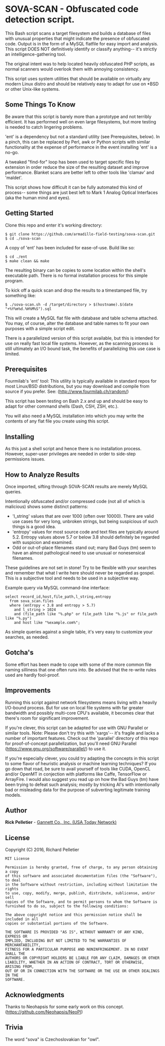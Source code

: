 # SOVA-SCAN - Obfuscated code detection script.

This Bash script scans a target filesystem and builds a database of files with unusual properties that might indicate the presence of obfuscated code. Output is in the form of a MySQL flatfile for easy import and analysis. This script DOES NOT definitively identify or classify anything-- it's strictly an intelligence-gathering tool.

The original intent was to help located heavily obfuscated PHP scripts, as normal scanners would overlook them with annoying consistency.

This script uses system utilities that should be available on virtually any modern Linux distro and  should be relatively easy to adapt for use on *BSD or other Unix-like systems.

## Some Things To Know

Be aware that this script is barely more than a prototype and not terribly efficient. It has performed well on even large filesystems, but more testing is needed to catch lingering problems.

'ent' is a dependency but not a standard utility (see Prerequisites, below). In a pinch, this can be replaced by Perl, awk or Python scripts with similar functionality at the expense of performance in the event installing 'ent' is a no-go.

A tweaked "find-for" loop has been used to target specific files by extension in order reduce the size of the resulting dataset and improve performance. Blanket scans are better left to other tools like 'clamav' and 'maldet'.

This script shows how difficult it can be fully automated this kind of process-- some things are just best left to Mark 1 Analog Optical Interfaces (aka the human mind and eyes).

## Getting Started

Clone this repo and enter it's working directory:
```
$ git clone https://github.com/armadillo-field-testing/sova-scan.git
$ cd ./sova-scan
```

A copy of 'ent' has been included for ease-of-use. Build like so:
```
$ cd ./ent
$ make clean && make
```
The resulting binary can be copies to some location within the shell's executable path. There is no formal installation process for this simple program.

To kick off a quick scan and drop the results to a timestamped file, try something like:

```
$ ./sova-scan.sh -d /target/directory > $(hostname).$(date "+%Y%m%d.%H%M%S").sql
```

This will create a MySQL flat file with database and table schema attached. You may, of course, alter the database and table names to fit your own purposes with a simple script edit.

There is a parallelized version of this script available, but this is intended for use on really fast local file systems. However, as the scanning process is still ultimately an I/O bound task, the benefits of parallelizing this use case is limited.

## Prerequisites

Fourmilab's 'ent' tool: This utility is typically available in standard repos for most Linux/BSD distributions, but you may download and compile from source if you prefer. See: (http://www.fourmilab.ch/random/)

This script has been testing on Bash 2.x and up and should be easy to adapt for other command shells (Dash, CSH, ZSH, etc.).

You will also need a MySQL installation into which you may write the contents of any flat file you create using this script.

## Installing

As this just a shell script and hence there is no installation process. However, super-user privileges are needed in order to side-step permissions issues.

## How to Analyze Results

Once imported, sifting through SOVA-SCAN results are merely MySQL queries.

Intentionally obfuscated and/or compressed code (not all of which is malicious) shows some distinct patterns:

* 'l_string' values that are over 1000 (often over 10000). There are valid use cases for very long, unbroken strings, but being suspicious of such things is a good idea.
* 'entropy' values for most source code and text files are typically around 5.2. Entropy values above 5.7 or below 3.8 should definitely be regarded with suspicion and examined.
* Odd or out-of-place filenames stand out; many Bad Guys (tm) seem to have an almost pathological need to use unusual or nonesensical filenames.

These guidelines are not set in stone! Try to be flexible with your searches and remember that what I write here should never be regarded as gospel. This is a subjective tool and needs to be used in a subjective way.

Example query via MySQL command-line interface:

```
select record_id,host,file_path,l_string,entropy
  from sova_scan.files
  where (entropy < 3.8 and entropy > 5.7)
    and l_string > 1024
    and (file_path like "%.php" or file_path like "%.js" or file_path like "%.py")
    and host like "%example.com%";
```

As simple queries against a single table, it's very easy to customize your searches, as needed.

## Gotcha's

Some effort has been made to cope with some of the more common file naming silliness that one often runs into. Be advised that the re-write rules used are hardly fool-proof.

## Improvements

Running this script against network filesystems means living with a heavily I/O-bound process. But for use on local file systems with far greater bandwidth and possibly multi-core CPU's available, it becomes clear that there's room for significant improvement.

If you're clever, this script can be adapted for use with GNU Parallel or similar tools. Note: Please don't try this with 'xargs'-- it's fragile and lacks a number of important features. Check out the 'parallel' directory of this repo for proof-of-concept parallelization, but you'll need GNU Parallel (https://www.gnu.org/software/parallel/) to use it.

If you're especially clever, you could try adapting the concepts in this script to some flavor of heuristic analysis or machine learning techniques? If you go down that road, be sure to avail yourself of tools like CUDA, OpenCL and/or OpenMT in conjection with platforms like Caffe, TensorFlow or ArrayFire. I would also suggest you read up on how the Bad Guys (tm) have been trying to defeat such analysis; mostly by tricking AI's with intentionally bad or misleading data for the purpose of subverting legitimate training models.

## Author

**Rick Pelletier** - [Gannett Co., Inc. (USA Today Network)](https://www.usatoday.com/)

## License

Copyright (C) 2016, Richard Pelletier

```
MIT License

Permission is hereby granted, free of charge, to any person obtaining a copy
of this software and associated documentation files (the "Software"), to deal
in the Software without restriction, including without limitation the rights
to use, copy, modify, merge, publish, distribute, sublicense, and/or sell
copies of the Software, and to permit persons to whom the Software is
furnished to do so, subject to the following conditions:

The above copyright notice and this permission notice shall be included in all
copies or substantial portions of the Software.

THE SOFTWARE IS PROVIDED "AS IS", WITHOUT WARRANTY OF ANY KIND, EXPRESS OR
IMPLIED, INCLUDING BUT NOT LIMITED TO THE WARRANTIES OF MERCHANTABILITY,
FITNESS FOR A PARTICULAR PURPOSE AND NONINFRINGEMENT. IN NO EVENT SHALL THE
AUTHORS OR COPYRIGHT HOLDERS BE LIABLE FOR ANY CLAIM, DAMAGES OR OTHER
LIABILITY, WHETHER IN AN ACTION OF CONTRACT, TORT OR OTHERWISE, ARISING FROM,
OUT OF OR IN CONNECTION WITH THE SOFTWARE OR THE USE OR OTHER DEALINGS IN THE
SOFTWARE.
```

## Acknowledgments

Thanks to Neohapsis for some early work on this concept. (https://github.com/Neohapsis/NeoPI)

## Trivia

The word "sova" is Czechoslovakian for "owl".
